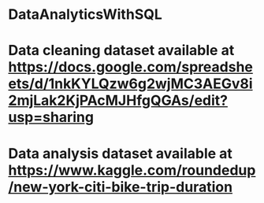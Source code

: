 # DataAnalyticsWithSQL
# Data cleaning dataset available at https://docs.google.com/spreadsheets/d/1nkKYLQzw6g2wjMC3AEGv8i2mjLak2KjPAcMJHfgQGAs/edit?usp=sharing
# Data analysis dataset available at https://www.kaggle.com/roundedup/new-york-citi-bike-trip-duration
